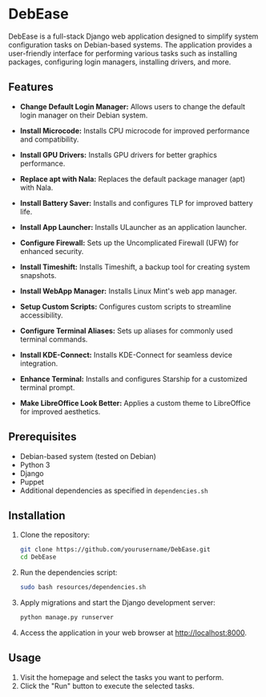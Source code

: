 # DebEase

DebEase is a full-stack Django web application designed to simplify system configuration tasks on Debian-based systems. The application provides a user-friendly interface for performing various tasks such as installing packages, configuring login managers, installing drivers, and more.

## Features

- **Change Default Login Manager:** Allows users to change the default login manager on their Debian system.

- **Install Microcode:** Installs CPU microcode for improved performance and compatibility.

- **Install GPU Drivers:** Installs GPU drivers for better graphics performance.

- **Replace apt with Nala:** Replaces the default package manager (apt) with Nala.

- **Install Battery Saver:** Installs and configures TLP for improved battery life.

- **Install App Launcher:** Installs ULauncher as an application launcher.

- **Configure Firewall:** Sets up the Uncomplicated Firewall (UFW) for enhanced security.

- **Install Timeshift:** Installs Timeshift, a backup tool for creating system snapshots.

- **Install WebApp Manager:** Installs Linux Mint's web app manager.

- **Setup Custom Scripts:** Configures custom scripts to streamline accessibility.

- **Configure Terminal Aliases:** Sets up aliases for commonly used terminal commands.

- **Install KDE-Connect:** Installs KDE-Connect for seamless device integration.

- **Enhance Terminal:** Installs and configures Starship for a customized terminal prompt.

- **Make LibreOffice Look Better:** Applies a custom theme to LibreOffice for improved aesthetics.

## Prerequisites

- Debian-based system (tested on Debian)
- Python 3
- Django
- Puppet
- Additional dependencies as specified in `dependencies.sh`

## Installation

1. Clone the repository:

   ```bash
   git clone https://github.com/yourusername/DebEase.git
   cd DebEase
   ```

2. Run the dependencies script:

   ```bash
   sudo bash resources/dependencies.sh
   ```

3. Apply migrations and start the Django development server:

   ```bash
   python manage.py runserver
   ```

4. Access the application in your web browser at [http://localhost:8000](http://localhost:8000).

## Usage

1. Visit the homepage and select the tasks you want to perform.
2. Click the "Run" button to execute the selected tasks.


